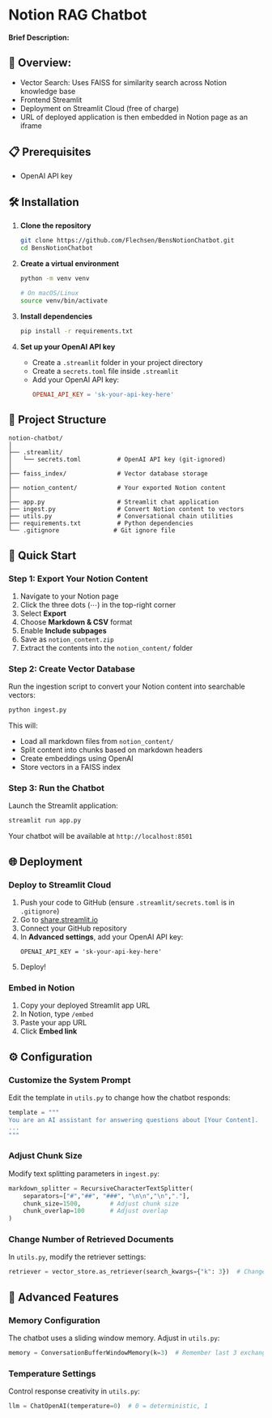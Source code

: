 # Notion RAG Chatbot
**Brief Description:**

## 🚀 Overview:
- Vector Search: Uses FAISS for similarity search across Notion knowledge base
- Frontend Streamlit
- Deployment on Streamlit Cloud (free of charge)
- URL of deployed application is then embedded in Notion page as an iframe

## 📋 Prerequisites
- OpenAI API key

## 🛠️ Installation

1. **Clone the repository**
   ```bash
   git clone https://github.com/Flechsen/BensNotionChatbot.git
   cd BensNotionChatbot
   ```

2. **Create a virtual environment**
   ```bash
   python -m venv venv
   
   # On macOS/Linux
   source venv/bin/activate
   ```

3. **Install dependencies**
   ```bash
   pip install -r requirements.txt
   ```

4. **Set up your OpenAI API key**
   - Create a `.streamlit` folder in your project directory
   - Create a `secrets.toml` file inside `.streamlit`
   - Add your OpenAI API key:
     ```toml
     OPENAI_API_KEY = 'sk-your-api-key-here'
     ```

## 📁 Project Structure

```
notion-chatbot/
│
├── .streamlit/
│   └── secrets.toml          # OpenAI API key (git-ignored)
│
├── faiss_index/              # Vector database storage
│
├── notion_content/           # Your exported Notion content
│
├── app.py                    # Streamlit chat application
├── ingest.py                 # Convert Notion content to vectors
├── utils.py                  # Conversational chain utilities
├── requirements.txt          # Python dependencies
└── .gitignore               # Git ignore file
```

## 🚀 Quick Start

### Step 1: Export Your Notion Content

1. Navigate to your Notion page
2. Click the three dots (⋯) in the top-right corner
3. Select **Export**
4. Choose **Markdown & CSV** format
5. Enable **Include subpages**
6. Save as `notion_content.zip`
7. Extract the contents into the `notion_content/` folder

### Step 2: Create Vector Database

Run the ingestion script to convert your Notion content into searchable vectors:

```bash
python ingest.py
```

This will:
- Load all markdown files from `notion_content/`
- Split content into chunks based on markdown headers
- Create embeddings using OpenAI
- Store vectors in a FAISS index

### Step 3: Run the Chatbot

Launch the Streamlit application:

```bash
streamlit run app.py
```

Your chatbot will be available at `http://localhost:8501`

## 🌐 Deployment

### Deploy to Streamlit Cloud

1. Push your code to GitHub (ensure `.streamlit/secrets.toml` is in `.gitignore`)
2. Go to [share.streamlit.io](https://share.streamlit.io)
3. Connect your GitHub repository
4. In **Advanced settings**, add your OpenAI API key:
   ```
   OPENAI_API_KEY = 'sk-your-api-key-here'
   ```
5. Deploy!

### Embed in Notion

1. Copy your deployed Streamlit app URL
2. In Notion, type `/embed`
3. Paste your app URL
4. Click **Embed link**

## ⚙️ Configuration

### Customize the System Prompt

Edit the template in `utils.py` to change how the chatbot responds:

```python
template = """
You are an AI assistant for answering questions about [Your Content].
...
"""
```

### Adjust Chunk Size

Modify text splitting parameters in `ingest.py`:

```python
markdown_splitter = RecursiveCharacterTextSplitter(
    separators=["#","##", "###", "\n\n","\n","."],
    chunk_size=1500,        # Adjust chunk size
    chunk_overlap=100       # Adjust overlap
)
```

### Change Number of Retrieved Documents

In `utils.py`, modify the retriever settings:

```python
retriever = vector_store.as_retriever(search_kwargs={"k": 3})  # Change k value
```

## 🔧 Advanced Features

### Memory Configuration

The chatbot uses a sliding window memory. Adjust in `utils.py`:

```python
memory = ConversationBufferWindowMemory(k=3)  # Remember last 3 exchanges
```

### Temperature Settings

Control response creativity in `utils.py`:

```python
llm = ChatOpenAI(temperature=0)  # 0 = deterministic, 1 
